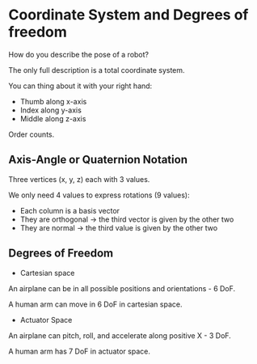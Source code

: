 # Coordinate System and Degrees of freedom

How do you describe the pose of a robot?

The only full description is a total coordinate system.

You can thing about it with your right hand:

- Thumb along x-axis
- Index along y-axis
- Middle along z-axis

Order counts.

## Axis-Angle or Quaternion Notation

Three vertices (x, y, z) each with 3 values.

We only need 4 values to express rotations (9 values):

- Each column is a basis vector
- They are orthogonal -> the third vector is given by the other two
- They are normal -> the third value is given by the other two

## Degrees of Freedom

- Cartesian space

An airplane can be in all possible positions and orientations - 6 DoF.

A human arm can move in 6 DoF in cartesian space.

- Actuator Space

An airplane can pitch, roll, and accelerate along positive X - 3 DoF.

A human arm has 7 DoF in actuator space.

